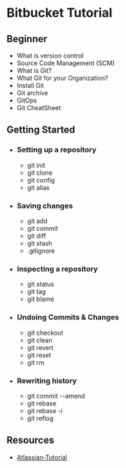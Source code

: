 # Bitbucket Tutorial

## Beginner

* What is version control
* Source Code Management (SCM)
* What is Git?
* What Git for your Organization? 
* Install Git
* Git archive
* GitOps
* Git CheatSheet

## Getting Started 

* ### Setting up a repository
  * git init
  * git clone
  * git config
  * git alias
* ###  Saving changes
  * git add
  * git commit
  * git diff
  * git stash
  * .gitignore
* ###  Inspecting a repository
  * git status
  * git tag
  * git blame
* ###  Undoing Commits & Changes
  * git checkout
  * git clean
  * git revert
  * git reset
  * git rm
    
* ###  Rewriting history
  * git commit --amend
  * git rebase
  * git rebase -i
  * git reflog
  
## Resources

* [Atlassian-Tutorial](https://www.atlassian.com/git/tutorials)
